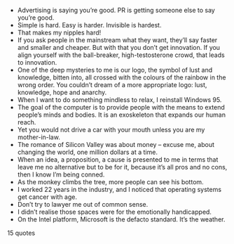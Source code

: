  - Advertising is saying you’re good. PR is getting someone else to say you’re good.
 - Simple is hard. Easy is harder. Invisible is hardest.
 - That makes my nipples hard!
 - If you ask people in the mainstream what they want, they’ll say faster and smaller and cheaper. But with that you don’t get innovation. If you align yourself with the ball-breaker, high-testosterone crowd, that leads to innovation.
 - One of the deep mysteries to me is our logo, the symbol of lust and knowledge, bitten into, all crossed with the colours of the rainbow in the wrong order. You couldn’t dream of a more appropriate logo: lust, knowledge, hope and anarchy.
 - When I want to do something mindless to relax, I reinstall Windows 95.
 - The goal of the computer is to provide people with the means to extend people’s minds and bodies. It is an exoskeleton that expands our human reach.
 - Yet you would not drive a car with your mouth unless you are my mother-in-law.
 - The romance of Silicon Valley was about money – excuse me, about changing the world, one million dollars at a time.
 - When an idea, a proposition, a cause is presented to me in terms that leave me no alternative but to be for it, because it’s all pros and no cons, then I know I’m being conned.
 - As the monkey climbs the tree, more people can see his bottom.
 - I worked 22 years in the industry, and I noticed that operating systems get cancer with age.
 - Don’t try to lawyer me out of common sense.
 - I didn’t realise those spaces were for the emotionally handicapped.
 - On the Intel platform, Microsoft is the defacto standard. It’s the weather.

15 quotes